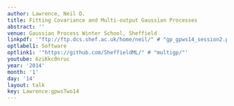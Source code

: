 ```yaml
---
author: Lawrence, Neil D.
title: Fitting Covariance and Multi-output Gaussian Processes
abstract: ''
venue: Gaussian Process Winter School, Sheffield
linkpdf: '"ftp://ftp.dcs.shef.ac.uk/home/neil/" # "gp_gpws14_session2.pdf"'
optlabel1: Software
optlink1: '"https://github.com/SheffieldML/" # "multigp/"'
youtube: 6ziKkc0nruc
year: '2014'
month: '1'
day: '14'
layout: talk
key: Lawrence:gpwsTwo14
---
```

